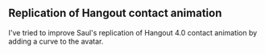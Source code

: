## Replication of Hangout contact animation

I've tried to improve Saul's replication of  Hangout 4.0 contact animation by adding a curve to the avatar.